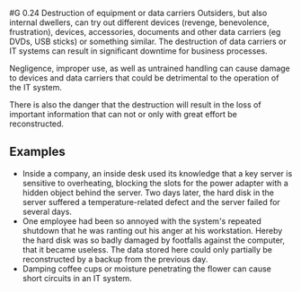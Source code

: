 #G 0.24 Destruction of equipment or data carriers
Outsiders, but also internal dwellers, can try out different devices (revenge, benevolence, frustration), devices, accessories, documents and other data carriers (eg DVDs, USB sticks) or something similar. The destruction of data carriers or IT systems can result in significant downtime for business processes.

Negligence, improper use, as well as untrained handling can cause damage to devices and data carriers that could be detrimental to the operation of the IT system.

There is also the danger that the destruction will result in the loss of important information that can not or only with great effort be reconstructed.



## Examples 
* Inside a company, an inside desk used its knowledge that a key server is sensitive to overheating, blocking the slots for the power adapter with a hidden object behind the server. Two days later, the hard disk in the server suffered a temperature-related defect and the server failed for several days.
* One employee had been so annoyed with the system's repeated shutdown that he was ranting out his anger at his workstation. Hereby the hard disk was so badly damaged by footfalls against the computer, that it became useless. The data stored here could only partially be reconstructed by a backup from the previous day.
* Damping coffee cups or moisture penetrating the flower can cause short circuits in an IT system.




